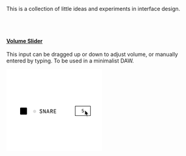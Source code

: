 This is a collection of little ideas and experiments in interface design.

<br>
<br>

#### [Volume Slider](https://guinane.xyz/UI-Ideas/Volume-Slider/)
This input can be dragged up or down to adjust volume, or manually entered by typing. To be used in a minimalist DAW.

<img src="https://raw.githubusercontent.com/qjack001/UI-Ideas/master/Volume-Slider/demo.gif" data-canonical-src="https://raw.githubusercontent.com/qjack001/UI-Ideas/master/Volume-Slider/demo.gif" width="250" alt="Example of input in use" />

